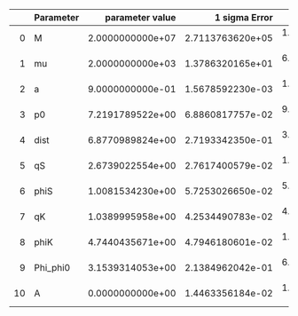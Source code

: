 |    | Parameter   |   parameter value |    1 sigma Error |   Relative Error |              SNR |
|---:|:------------|------------------:|-----------------:|-----------------:|-----------------:|
|  0 | M           |  2.0000000000e+07 | 2.7113763620e+05 | 1.3556881810e-02 | 2.6882391682e+01 |
|  1 | mu          |  2.0000000000e+03 | 1.3786320165e+01 | 6.8931600827e-03 | 2.6882391682e+01 |
|  2 | a           |  9.0000000000e-01 | 1.5678592230e-03 | 1.7420658034e-03 | 2.6882391682e+01 |
|  3 | p0          |  7.2191789522e+00 | 6.8860817757e-02 | 9.5385940995e-03 | 2.6882391682e+01 |
|  4 | dist        |  6.8770989824e+00 | 2.7193342350e-01 | 3.9541880114e-02 | 2.6882391682e+01 |
|  5 | qS          |  2.6739022554e+00 | 2.7617400579e-02 | 1.0328500424e-02 | 2.6882391682e+01 |
|  6 | phiS        |  1.0081534230e+00 | 5.7253026650e-02 | 5.6789993809e-02 | 2.6882391682e+01 |
|  7 | qK          |  1.0389995958e+00 | 4.2534490783e-02 | 4.0937928134e-02 | 2.6882391682e+01 |
|  8 | phiK        |  4.7440435671e+00 | 4.7946180601e-02 | 1.0106606300e-02 | 2.6882391682e+01 |
|  9 | Phi_phi0    |  3.1539314053e+00 | 2.1384962042e-01 | 6.7804144395e-02 | 2.6882391682e+01 |
| 10 | A           |  0.0000000000e+00 | 1.4463356184e-02 | 1.4463356184e-02 | 2.6882391682e+01 |